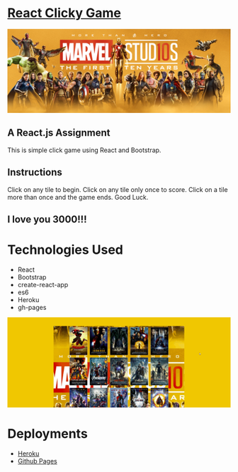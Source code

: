# [React Clicky Game](https://tranquil-beach-50121.herokuapp.com/)
![Marvel](/src/components/images/Marvel-Cinematic-Universe-MCU-First-10-Years-banner-1-wide.jpg)

## A React.js Assignment
This is simple click game using React and Bootstrap.

## Instructions
Click on any tile to begin. Click on any tile only once to score. Click on a tile more than once and the game ends. Good Luck.
## **I love you 3000!!!**

# Technologies Used
- React
- Bootstrap
- create-react-app
- es6 
- Heroku
- gh-pages

![Marvel](/src/components/images/React&#32;Clicky&#32;-&#32;Edited.gif)

# Deployments
- [Heroku](https://tranquil-beach-50121.herokuapp.com/)
- [Github Pages](https://armonkahil.github.io/Clicky-Game/)